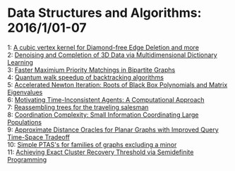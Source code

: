 # Data Structures and Algorithms: 2016/1/01-07  
1: [A cubic vertex kernel for Diamond-free Edge Deletion and more](https://doi.org/10.48550/arXiv.1507.08792)  
2: [Denoising and Completion of 3D Data via Multidimensional Dictionary  Learning](https://doi.org/10.48550/arXiv.1512.09227)  
3: [Faster Maximium Priority Matchings in Bipartite Graphs](https://doi.org/10.48550/arXiv.1512.09349)  
4: [Quantum walk speedup of backtracking algorithms](https://doi.org/10.48550/arXiv.1509.02374)  
5: [Accelerated Newton Iteration: Roots of Black Box Polynomials and Matrix  Eigenvalues](https://doi.org/10.48550/arXiv.1511.03186)  
6: [Motivating Time-Inconsistent Agents: A Computational Approach](https://doi.org/10.48550/arXiv.1601.00479)  
7: [Reassembling trees for the traveling salesman](https://doi.org/10.48550/arXiv.1502.03715)  
8: [Coordination Complexity: Small Information Coordinating Large  Populations](https://doi.org/10.48550/arXiv.1508.03735)  
9: [Approximate Distance Oracles for Planar Graphs with Improved Query  Time-Space Tradeoff](https://doi.org/10.48550/arXiv.1601.00839)  
10: [Simple PTAS's for families of graphs excluding a minor](https://doi.org/10.48550/arXiv.1410.5778)  
11: [Achieving Exact Cluster Recovery Threshold via Semidefinite Programming](https://doi.org/10.48550/arXiv.1412.6156)  